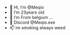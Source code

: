 - 👋 Hi, I’m @Meqio
- 👀 I’m 23years old
- 🌱 I’m From belgium ...
- 💞️ Discord @Meqio.exe
- 📫 im smoking always weed

<!---
Meqio/Meqio is a ✨ special ✨ repository because its `README.md` (this file) appears on your GitHub profile.
You can click the Preview link to take a look at your changes.
--->
